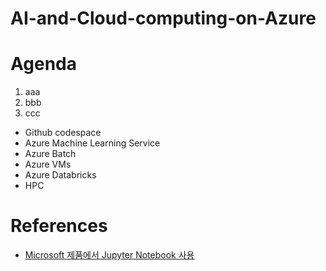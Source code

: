 # AI-and-Cloud-computing-on-Azure

# Agenda
1. aaa
2. bbb
3. ccc
* Github codespace
* Azure Machine Learning Service
* Azure Batch
* Azure VMs
* Azure Databricks
* HPC

# References
* [Microsoft 제품에서 Jupyter Notebook 사용](https://docs.microsoft.com/ko-kr/azure/notebooks/quickstart-export-jupyter-notebook-project#use-azure-lab-services)

